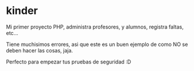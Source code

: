 # kinder
Mi primer proyecto PHP, administra profesores, y alumnos, registra faltas, etc...

Tiene muchisimos errores, asi que este es un buen ejemplo de como NO se deben hacer las cosas, jaja.

Perfecto para empezar tus pruebas de seguridad :D